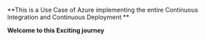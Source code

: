 **This is a Use Case of Azure implementing the entire Continuous Integration and Continuous Deployment **


**Welcome to this Exciting journey**
